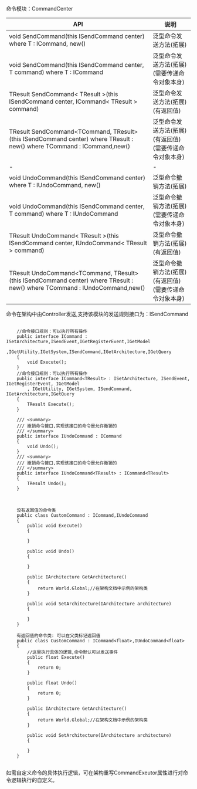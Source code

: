 命令模块：CommandCenter

| API      | 说明 |
| ----------- | ----------- |
| void SendCommand<T>(this ISendCommand center) where T : ICommand, new() | 泛型命令发送方法(拓展) |
| void SendCommand<T>(this ISendCommand center, T command) where T : ICommand| 泛型命令发送方法(拓展)(需要传递命令对象本身) |
| TResult SendCommand< TResult >(this ISendCommand center, ICommand< TResult > command) | 泛型命令发送方法(拓展)(有返回值) |
| TResult SendCommand<TCommand, TResult>(this ISendCommand center) where TResult : new() where TCommand : ICommand<TResult>,new() |泛型命令发送方法(拓展)(有返回值)(需要传递命令对象本身)   |
|-|-|    
| void UndoCommand<T>(this ISendCommand center) where T : IUndoCommand, new() | 泛型命令撤销方法(拓展) |
| void UndoCommand<T>(this ISendCommand center, T command) where T : IUndoCommand| 泛型命令撤销方法(拓展)(需要传递命令对象本身) |
| TResult UndoCommand< TResult >(this ISendCommand center, IUndoCommand< TResult > command) | 泛型命令撤销方法(拓展)(有返回值) |
| TResult UndoCommand<TCommand, TResult>(this ISendCommand center) where TResult : new() where TCommand : IUndoCommand<TResult>,new() |泛型命令撤销方法(拓展)(有返回值)(需要传递命令对象本身)   |
      
命令在架构中由Controller发送,支持该模块的发送规则接口为：ISendCommand


```

    //命令接口规则：可以执行所有操作
    public interface ICommand : ISetArchitecture,ISendEvent,IGetRegisterEvent,IGetModel
        ,IGetUtility,IGetSystem,ISendCommand,IGetArchitecture,IGetQuery
    {       
        void Execute();        
    }
    //命令接口规则：可以执行所有操作
    public interface ICommand<TResult> : ISetArchitecture, ISendEvent, IGetRegisterEvent, IGetModel
        , IGetUtility, IGetSystem, ISendCommand, IGetArchitecture,IGetQuery
    {
        TResult Execute();
    }

    /// <summary>
    /// 撤销命令接口,实现该接口的命令是允许撤销的
    /// </summary>
    public interface IUndoCommand : ICommand
    {
        void Undo();
    }
    /// <summary>
    /// 撤销命令接口,实现该接口的命令是允许撤销的
    /// </summary>
    public interface IUndoCommand<TResult> : ICommand<TResult>
    {
        TResult Undo();
    }



    没有返回值的命令类
    public class CustomCommand : ICommand,IUndoCommand
    {
        public void Execute()
        {
            
        }

        public void Undo()
        {
            
        }

        public IArchitecture GetArchitecture()
        {
            return World.Global;//在架构文档中示例的架构类
        }           

        public void SetArchitecture(IArchitecture architecture)
        {
            
        }
    }

    有返回值的命令类: 可以在父类标记返回值
    public class CustomCommand : ICommand<float>,IUndoCommand<float>
    {
        //这里执行具体的逻辑,命令默认可以发送事件
        public float Execute()
        {
            return 0;
        }

        public float Undo()
        {
            return 0;
        }

        public IArchitecture GetArchitecture()
        {
            return World.Global;//在架构文档中示例的架构类
        }           

        public void SetArchitecture(IArchitecture architecture)
        {
            
        }
    }
   
```

如需自定义命令的具体执行逻辑，可在架构重写CommandExeutor属性进行对命令逻辑执行的自定义。